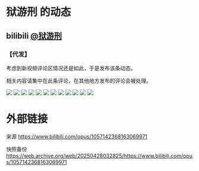 # 狱游刑 的动态

## bilibili [@狱游刑](https://space.bilibili.com/41312446)

### 【代发】

考虑到新视频评论区情况还是如此，于是发布该条动态。

相关内容请集中在此条评论，在其他地方发布的评论会被处理。

![](https://raw.githubusercontent.com/bxx-114514/iming-blog/refs/heads/main/evil-of-kurogames/images/1057142368163069971/1.jpg)
![](https://raw.githubusercontent.com/bxx-114514/iming-blog/refs/heads/main/evil-of-kurogames/images/1057142368163069971/2.jpg)
![](https://raw.githubusercontent.com/bxx-114514/iming-blog/refs/heads/main/evil-of-kurogames/images/1057142368163069971/3.jpg)
![](https://raw.githubusercontent.com/bxx-114514/iming-blog/refs/heads/main/evil-of-kurogames/images/1057142368163069971/4.jpg)
![](https://raw.githubusercontent.com/bxx-114514/iming-blog/refs/heads/main/evil-of-kurogames/images/1057142368163069971/5.jpg)
![](https://raw.githubusercontent.com/bxx-114514/iming-blog/refs/heads/main/evil-of-kurogames/images/1057142368163069971/6.jpg)
![](https://raw.githubusercontent.com/bxx-114514/iming-blog/refs/heads/main/evil-of-kurogames/images/1057142368163069971/7.jpg)
![](https://raw.githubusercontent.com/bxx-114514/iming-blog/refs/heads/main/evil-of-kurogames/images/1057142368163069971/8.jpg)
![](https://raw.githubusercontent.com/bxx-114514/iming-blog/refs/heads/main/evil-of-kurogames/images/1057142368163069971/9.jpg)
![](https://raw.githubusercontent.com/bxx-114514/iming-blog/refs/heads/main/evil-of-kurogames/images/1057142368163069971/10.jpg)
![](https://raw.githubusercontent.com/bxx-114514/iming-blog/refs/heads/main/evil-of-kurogames/images/1057142368163069971/11.jpg)
![](https://raw.githubusercontent.com/bxx-114514/iming-blog/refs/heads/main/evil-of-kurogames/images/1057142368163069971/12.jpg)

# 外部链接

来源 https://www.bilibili.com/opus/1057142368163069971

快照备份 https://web.archive.org/web/20250428032825/https://www.bilibili.com/opus/1057142368163069971
